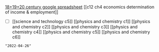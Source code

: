 [18+19+20 century google spreadsheet](https://docs.google.com/spreadsheets/d/1zfvo7pL1es-EK3W6KCiSx2HPAEqDNsobKbYRx5Xa9Tc/edit#gid=221671034)
[[c12 ch4 economics determination of income & employment]]
- [ ] [[science and technology c5]]
[[physics and chemistry c1]]
[[physics and chemistry c2]]
[[physics and chemistry c3]]
[[physics and chemistry c4]]
[[physics and chemistry c5]]
[[physics and chemistry c6]]


```query 2021-10-18 16:51
"2022-04-26"
```